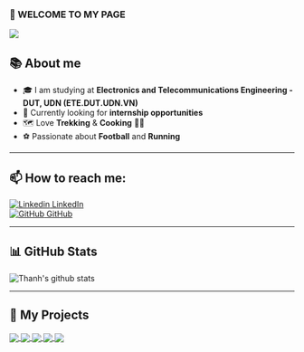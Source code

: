 ### 👋 WELCOME TO MY PAGE 
<img src="https://readme-typing-svg.herokuapp.com/?font=Righteous&size=35&center=true&vCenter=true&width=1000&height=70&duration=3000&lines=Hi+There!+👋;+I'm+Ba+Thanh;Electronics+and+Telecommunications+Engineering;" />

## 📚 About me  
- 🎓 I am studying at **Electronics and Telecommunications Engineering - DUT, UDN (ETE.DUT.UDN.VN)**  
- 🔧 Currently looking for **internship opportunities**  
- 🗺 Love **Trekking** & **Cooking** 👨‍🍳  
- ⚽ Passionate about **Football** and **Running**  

---

## 📫 How to reach me:  
[![Linkedin](https://i.stack.imgur.com/gVE0j.png) LinkedIn](https://www.linkedin.com/)  
[![GitHub](https://i.stack.imgur.com/tskMh.png) GitHub](https://github.com/bathanh0309)  

---

## 📊 GitHub Stats  
![Thanh's github stats](https://github-readme-stats-git-masterrstaa-rickstaa.vercel.app/api?username=bathanh0309&show_icons=true&theme=tokyonight&hide=contribs,prs,issues)

---

## 📌 My Projects  

<a href="https://github.com/bathanh0309/ADC_Modulator_Design/">
  <img align="center" src="https://github-readme-stats.vercel.app/api/pin/?username=bathanh0309&repo=ADC_Modulator_Design&theme=radical" />
</a>    

<a href="https://github.com/bathanh0309/FreeRTOS_Smart_Aquarium/">
  <img align="center" src="https://github-readme-stats.vercel.app/api/pin/?username=bathanh0309&repo=FreeRTOS_Smart_Aquarium&theme=merko" />
</a>

<a href="https://github.com/bathanh0309/PBL3_Smart_Parking/">
  <img align="center" src="https://github-readme-stats.vercel.app/api/pin/?username=bathanh0309&repo=PBL3_Smart_Parking&theme=gruvbox" />
</a>    

<a href="https://github.com/bathanh0309/Latex_mmWave_THz/">
  <img align="center" src="https://github-readme-stats.vercel.app/api/pin/?username=bathanh0309&repo=Latex_mmWave_THz&theme=dark" />
</a>

<a href="https://github.com/bathanh0309/PBL2_Design_Amplifier_OTL_Differential/">
  <img align="center" src="https://github-readme-stats.vercel.app/api/pin/?username=bathanh0309&repo=PBL2_Design_Amplifier_OTL_Differential&theme=onedark" />
</a>    

